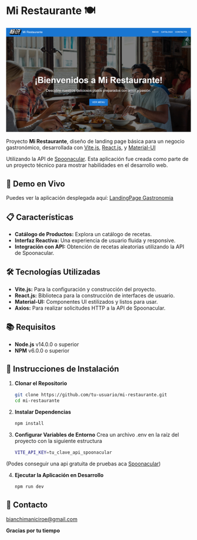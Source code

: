 # Mi Restaurante 🍽️

![Project Screenshot](public/restosDemo1.png)

Proyecto **Mi Restaurante**, diseño de landing page básica para un negocio gastronómico, desarrollada con [Vite.js](https://vitejs.dev/), [React.js](https://reactjs.org/), y [Material-UI](https://mui.com/)

Utilizando la API de [Spoonacular](https://spoonacular.com/food-api). Esta aplicación fue creada como parte de un proyecto técnico para mostrar habilidades en el desarrollo web.

## **🚀 Demo en Vivo**

Puedes ver la aplicación desplegada aquí: [LandingPage Gastronomia](https://gastronomia-landingpage.vercel.app)

## **📋 Características**

- **Catálogo de Productos:** Explora un catálogo de recetas.
- **Interfaz Reactiva:** Una experiencia de usuario fluida y responsive.
- **Integración con API:** Obtención de recetas aleatorias utilizando la API de Spoonacular.

## **🛠️ Tecnologías Utilizadas**

- **Vite.js:** Para la configuración y construcción del proyecto.
- **React.js:** Biblioteca para la construcción de interfaces de usuario.
- **Material-UI:** Componentes UI estilizados y listos para usar.
- **Axios:** Para realizar solicitudes HTTP a la API de Spoonacular.

## **📚 Requisitos**

- **Node.js** v14.0.0 o superior
- **NPM** v6.0.0 o superior

## **🔧 Instrucciones de Instalación**

1. **Clonar el Repositorio**
   ```bash
   git clone https://github.com/tu-usuario/mi-restaurante.git
   cd mi-restaurante

2. **Instalar Dependencias**
   ```bash
   npm install
   
3. **Configurar Variables de Entorno**
   Crea un archivo .env en la raíz del proyecto con la siguiente estructura 
   ```bash
   VITE_API_KEY=tu_clave_api_spoonacular
(Podes conseguir una api gratuita de pruebas aca [Spoonacular](https://spoonacular.com/food-api))

4. **Ejecutar la Aplicación en Desarrollo**
   ```bash
   npm run dev


## **📩 Contacto**
   bianchimaniciroe@gmail.com


   **Gracias por tu tiempo**
